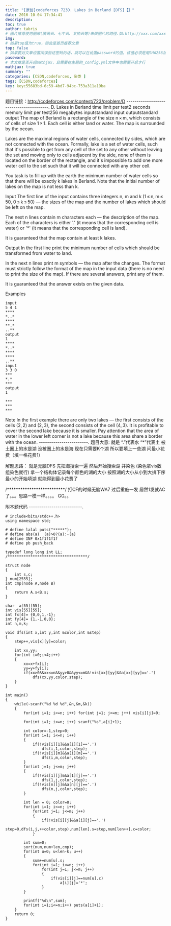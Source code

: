 ```yaml
---
title: "[原创]codeforces 723D. Lakes in Berland [DFS]【】"
date: 2016-10-04 17:34:41
description:
toc: true
author: tabris
# 图片推荐使用图床(腾讯云、七牛云、又拍云等)来做图片的路径.如:http://xxx.com/xxx.jpg
img:
# 如果top值为true，则会是首页推荐文章
top: false
# 如果要对文章设置阅读验证密码的话，就可以在设置password的值，该值必须是用SHA256加密后的密码，防止被他人识破
password:
# 本文章是否开启mathjax，且需要在主题的_config.yml文件中也需要开启才行
mathjax: true
summary: ""
categories: [CSDN,codeforces, 杂类 ]
tags: [CSDN,codeforces]
key: keyc55683bd-6c59-4bd7-94bc-753a311a19ba
---
```


题目链接：http://codeforces.com/contest/723/problem/D
----------------------------------------.
D. Lakes in Berland
time limit per test2 seconds
memory limit per test256 megabytes
inputstandard input
outputstandard output
The map of Berland is a rectangle of the size n × m, which consists of cells of size 1 × 1. Each cell is either land or water. The map is surrounded by the ocean.

Lakes are the maximal regions of water cells, connected by sides, which are not connected with the ocean. Formally, lake is a set of water cells, such that it's possible to get from any cell of the set to any other without leaving the set and moving only to cells adjacent by the side, none of them is located on the border of the rectangle, and it's impossible to add one more water cell to the set such that it will be connected with any other cell.

You task is to fill up with the earth the minimum number of water cells so that there will be exactly k lakes in Berland. Note that the initial number of lakes on the map is not less than k.

Input
The first line of the input contains three integers n, m and k (1 ≤ n, m ≤ 50, 0 ≤ k ≤ 50) — the sizes of the map and the number of lakes which should be left on the map.

The next n lines contain m characters each — the description of the map. Each of the characters is either '.' (it means that the corresponding cell is water) or '*' (it means that the corresponding cell is land).

It is guaranteed that the map contain at least k lakes.

Output
In the first line print the minimum number of cells which should be transformed from water to land.

In the next n lines print m symbols — the map after the changes. The format must strictly follow the format of the map in the input data (there is no need to print the size of the map). If there are several answers, print any of them.

It is guaranteed that the answer exists on the given data.

Examples
```
input
5 4 1
****
*..*
****
**.*
..**
output
1
****
*..*
****
****
..**
input
3 3 0
***
*.*
***
output
1

***
***
***
```
Note
In the first example there are only two lakes — the first consists of the cells (2, 2) and (2, 3), the second consists of the cell (4, 3). It is profitable to cover the second lake because it is smaller. Pay attention that the area of water in the lower left corner is not a lake because this area share a border with the ocean.
------------------------.
题目大意:
就是  “.”代表水  “*”代表土
被土圈上的水是湖 没被圈上的水是海
现在只需要K个湖 所以要填上一些湖 问最小花费（填一格花费1）

解题思路：
就是无脑DFS
先把海搜索一遍 然后开始搜索湖 并染色 (染色拿vis数组染色就行)
拿一个结构体记录每个颜色的湖的大小 按照湖的大小从小到大排下序  最小的开始填湖 就能得到最小花费了


/**************************/
打CF的时候无脑WA7   过后重敲一发 居然1发就AC了。。。思路一模一样。。。。  GG。。

附本题代码
--------------------------.
```
# include<bits/stdc++.h>
using namespace std;

# define lalal puts("*****");
# define abs(a)  (a)>0?(a):-(a)
# define INF 0x1f1f1f1f
# define pb push_back

typedef long long int LL;
/***********************************/

struct node
{
    int s,c;
} num[2555];
int cmp(node A,node B)
{
    return A.s<B.s;
}

char  a[55][55];
int vis[55][55];
int fx[4]= {0,0,1,-1};
int fy[4]= {1,-1,0,0};
int n,m,k;

void dfs(int x,int y,int &color,int &step)
{
    step++,vis[x][y]=color;

    int xx,yy;
    for(int i=0;i<4;i++)
    {
        xx=x+fx[i];
        yy=y+fy[i];
        if(xx>0&&xx<=n&&yy>0&&yy<=m&&!vis[xx][yy]&&a[xx][yy]=='.')
            dfs(xx,yy,color,step);
    }
}

int main()
{
    while(~scanf("%d %d %d",&n,&m,&k))
    {
        for(int i=1; i<=n; i++) for(int j=1; j<=m; j++) vis[i][j]=0;

        for(int i=1; i<=n; i++) scanf("%s",a[i]+1);

        int color=-1,step=0;
        for(int i=1; i<=n; i++)
        {
            if(!vis[i][1]&&a[i][1]=='.')
                dfs(i,1,color,step);
            if(!vis[i][m]&&a[i][m]=='.')
                dfs(i,m,color,step);
        }
        for(int j=1; j<=m; j++)
        {
            if(!vis[1][j]&&a[1][j]=='.')
                dfs(1,j,color,step);
            if(!vis[n][j]&&a[n][j]=='.')
                dfs(n,j,color,step);
        }

        int len = 0; color=0;
        for(int i=1; i<=n; i++)
            for(int j=1; j<=m; j++)
            {
                if(!vis[i][j]&&a[i][j]=='.')
                    step=0,dfs(i,j,++color,step),num[len].s=step,num[len++].c=color;
            }

        int sum=0;
        sort(num,num+len,cmp);
        for(int u=0; u<len-k; u++)
        {
            sum+=num[u].s;
            for(int i=1; i<=n; i++)
                for(int j=1; j<=m; j++)
                {
                    if(vis[i][j]==num[u].c)
                        a[i][j]='*';
                }
        }

        printf("%d\n",sum);
        for(int i=1;i<=n;i++) puts(a[i]+1);
    }
    return 0;
}

```
